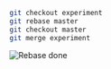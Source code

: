 ```bash
git checkout experiment
git rebase master
git checkout master
git merge experiment
```

![Rebase done](https://jntakpe.github.io/dxp-training/resources/images/rebase_done.png)
